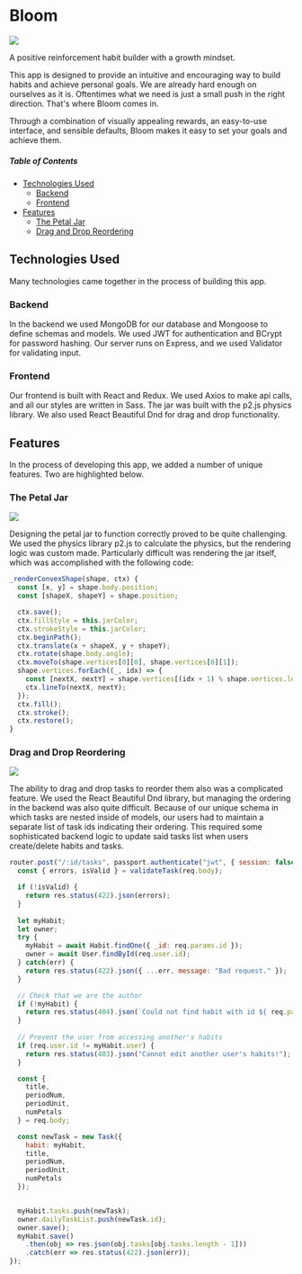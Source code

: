 <h1 style="center">Bloom</h1>
<img src="./readme_images/Bloom.jpg">

A positive reinforcement habit builder with a growth mindset.

This app is designed to provide an intuitive and encouraging way to build habits
and achieve personal goals. We are already hard enough on ourselves as it is.
Oftentimes what we need is just a small push in the right direction. That's
where Bloom comes in.

Through a combination of visually appealing rewards, an easy-to-use interface,
and sensible defaults, Bloom makes it easy to set your goals and achieve them.

##### Table of Contents

- [Technologies Used](#technologies-used)
  - [Backend](#backend)
  - [Frontend](#frontend)
- [Features](#features)
  - [The Petal Jar](#the-petal-jar)
  - [Drag and Drop Reordering](#drag-and-drop-reordering)

## Technologies Used

Many technologies came together in the process of building this app.

### Backend

In the backend we used MongoDB for our database and Mongoose to define schemas
and models. We used JWT for authentication and BCrypt for password hashing. Our
server runs on Express, and we used Validator for validating input.

### Frontend

Our frontend is built with React and Redux. We used Axios to make api calls, and
all our styles are written in Sass. The jar was built with the p2.js physics
library. We also used React Beautiful Dnd for drag and drop functionality.

## Features

In the process of developing this app, we added a number of unique features. Two
are highlighted below.

### The Petal Jar

<img src="./readme_images/petal_jar.jpg">

Designing the petal jar to function correctly proved to be quite challenging. We
used the physics library p2.js to calculate the physics, but the rendering logic
was custom made. Particularly difficult was rendering the jar itself, which was
accomplished with the following code:

```js
_renderConvexShape(shape, ctx) {
  const [x, y] = shape.body.position;
  const [shapeX, shapeY] = shape.position;

  ctx.save();
  ctx.fillStyle = this.jarColor;
  ctx.strokeStyle = this.jarColor;
  ctx.beginPath();
  ctx.translate(x + shapeX, y + shapeY);
  ctx.rotate(shape.body.angle);
  ctx.moveTo(shape.vertices[0][0], shape.vertices[0][1]);
  shape.vertices.forEach((_, idx) => {
    const [nextX, nextY] = shape.vertices[(idx + 1) % shape.vertices.length];
    ctx.lineTo(nextX, nextY);
  });
  ctx.fill();
  ctx.stroke();
  ctx.restore();
}
```

### Drag and Drop Reordering

<img src="./readme_images/drag_and_drop.jpg">

The ability to drag and drop tasks to reorder them also was a complicated
feature. We used the React Beautiful Dnd library, but managing the ordering in
the backend was also quite difficult. Because of our unique schema in which
tasks are nested inside of models, our users had to maintain a separate list of
task ids indicating their ordering. This required some sophisticated backend
logic to update said tasks list when users create/delete habits and tasks.

```js
router.post("/:id/tasks", passport.authenticate("jwt", { session: false }), async (req, res) => {
  const { errors, isValid } = validateTask(req.body);

  if (!isValid) {
    return res.status(422).json(errors);
  }
  
  let myHabit;
  let owner;
  try {
    myHabit = await Habit.findOne({ _id: req.params.id });
    owner = await User.findById(req.user.id);
  } catch(err) {
    return res.status(422).json({ ...err, message: "Bad request." });
  }

  // Check that we are the author
  if (!myHabit) {
    return res.status(404).json(`Could not find habit with id ${ req.params.id }`);
  }
  
  // Prevent the user from accessing another's habits
  if (req.user.id != myHabit.user) {
    return res.status(403).json("Cannot edit another user's habits!");
  }

  const {
    title,
    periodNum,
    periodUnit,
    numPetals
  } = req.body;

  const newTask = new Task({
    habit: myHabit,
    title,
    periodNum,
    periodUnit,
    numPetals
  });


  myHabit.tasks.push(newTask);
  owner.dailyTaskList.push(newTask.id);
  owner.save();
  myHabit.save()
    .then(obj => res.json(obj.tasks[obj.tasks.length - 1]))
    .catch(err => res.status(422).json(err));
});
```
